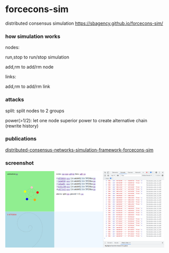 # forcecons-sim
distributed consensus simulation https://sbagency.github.io/forcecons-sim/

### how simulation works
nodes:

run,stop to run/stop simulation

add,rm to add/rm node

links:

add,rm to add/rm link

### attacks
split: split nodes to 2 groups

power(>1/2): let one node superior power to create alternative chain (rewrite history)

### publications
[distributed-consensus-networks-simulation-framework-forcecons-sim](https://medium.com/@sbagency/distributed-consensus-networks-simulation-framework-forcecons-sim-ff2e27e319a0)


### screenshot
![screenshot](screenshot.png)

